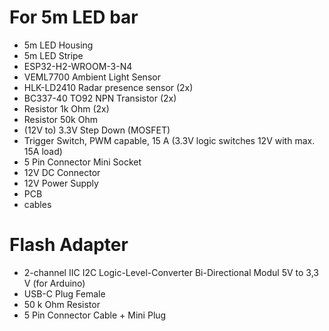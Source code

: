 # For 5m LED bar
- 5m LED Housing 
- 5m LED Stripe
- ESP32-H2-WROOM-3-N4
- VEML7700 Ambient Light Sensor
- HLK-LD2410 Radar presence sensor (2x)
- BC337-40 TO92 NPN Transistor (2x)
- Resistor 1k Ohm (2x)
- Resistor 50k Ohm
- (12V to) 3.3V Step Down (MOSFET) 
- Trigger Switch, PWM capable, 15 A (3.3V logic switches 12V with max. 15A load)
- 5 Pin Connector Mini Socket
- 12V DC Connector
- 12V Power Supply
- PCB
- cables

# Flash Adapter
- 2-channel IIC I2C Logic-Level-Converter Bi-Directional Modul 5V to 3,3 V (for Arduino)
- USB-C Plug Female 
- 50 k Ohm Resistor
- 5 Pin Connector Cable + Mini Plug
